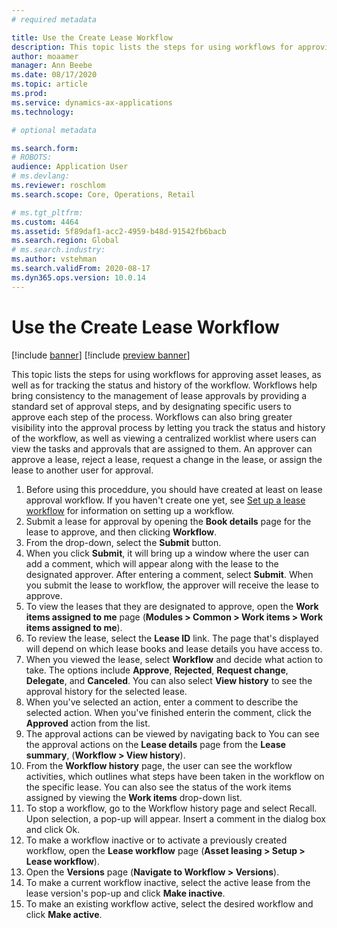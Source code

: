 ```yaml
---
# required metadata

title: Use the Create Lease Workflow
description: This topic lists the steps for using workflows for approving asset leases, as well as for tracking the status and history of the workflow.
author: moaamer
manager: Ann Beebe
ms.date: 08/17/2020
ms.topic: article
ms.prod: 
ms.service: dynamics-ax-applications
ms.technology: 

# optional metadata

ms.search.form: 
# ROBOTS: 
audience: Application User
# ms.devlang: 
ms.reviewer: roschlom
ms.search.scope: Core, Operations, Retail

# ms.tgt_pltfrm: 
ms.custom: 4464
ms.assetid: 5f89daf1-acc2-4959-b48d-91542fb6bacb
ms.search.region: Global
# ms.search.industry: 
ms.author: vstehman
ms.search.validFrom: 2020-08-17
ms.dyn365.ops.version: 10.0.14
---
```


# Use the Create Lease Workflow

[!include [banner](../includes/banner.md)]
[!include [preview banner](../includes/preview-banner.md)]

This topic lists the steps for using workflows for approving asset leases, as well as for tracking the status and history of the workflow. Workflows help bring consistency to the management of lease approvals by providing a standard set of approval steps, and by designating specific users to approve each step of the process. Workflows can also bring greater visibility into the approval process by letting you track the status and history of the workflow, as well as viewing a centralized worklist where users can view the tasks and approvals that are assigned to them. An approver can approve a lease, reject a lease, request a change in the lease, or assign the lease to another user for approval.

1. Before using this proceddure, you should have created at least on lease approval workflow. If you haven't create one yet, see [Set up a lease workflow](set-up-lease-wrkflw.md) for information on setting up a workflow. 
2. Submit a lease for approval by opening the **Book details** page for the lease to approve, and then clicking **Workflow**.
3. From the drop-down, select the **Submit** button.
4. When you click **Submit**, it will bring up a window where the user can add a comment, which will appear along with the lease to the designated approver. After entering a comment, select **Submit**. When you submit the lease to workflow, the approver will receive the lease to approve.
5. To view the leases that they are designated to approve, open the **Work items assigned to me** page (**Modules > Common > Work items > Work items assigned to me**).
6. To review the lease, select the **Lease ID** link. The page that's displayed will depend on which lease books and lease details you have access to.
7. When you viewed the lease, select **Workflow** and decide what action to take. The options include **Approve**, **Rejected**, **Request change**, **Delegate**, and **Canceled**. You can also select **View history** to see the approval history for the selected lease.
8. When you've selected an action, enter a comment to describe the selected action. When you've finished enterin the comment, click the **Approved** action from the list.
9. The approval actions can be viewed by navigating back to You can see the approval actions on the **Lease details** page from the **Lease summary**, (**Workflow > View history**).
10. From the **Workflow history** page, the user can see the workflow activities, which outlines what steps have been taken in the workflow on the specific lease. You can also see the status of the work items assigned by viewing the **Work items** drop-down list.
11. To stop a workflow, go to the Workflow history page and select Recall. Upon selection, a pop-up will appear. Insert a comment in the dialog box and click Ok.
12. To make a workflow inactive or to activate a previously created workflow, open the **Lease workflow** page (**Asset leasing > Setup > Lease workflow**).
13. Open the **Versions** page (**Navigate to Workflow > Versions**).
14. To make a current workflow inactive, select the active lease from the lease version's pop-up and click **Make inactive**.
15. To make an existing workflow active, select the desired workflow and click **Make active**.
